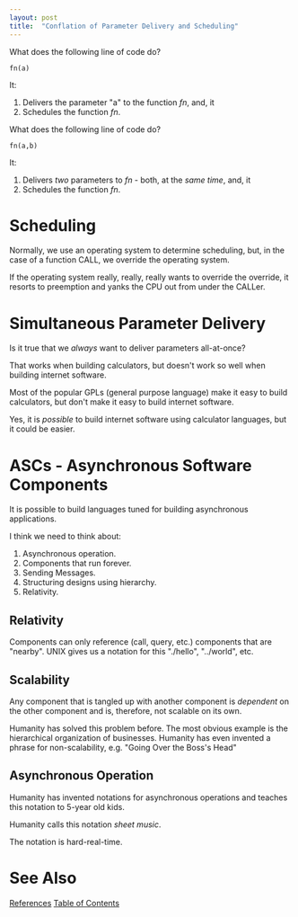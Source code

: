 ```yaml
---
layout: post
title:  "Conflation of Parameter Delivery and Scheduling"
---
```


What does the following line of code do?
```
fn(a)
```
It:
1. Delivers the parameter "a" to the function _fn_, and, it
2. Schedules the function _fn_.


What does the following line of code do?
```
fn(a,b)
```
It:
1. Delivers _two_ parameters to _fn_ - both, at the _same time_, and, it
2. Schedules the function _fn_.

# Scheduling

Normally, we use an operating system to determine scheduling, but, in the case of a function CALL, we override the operating system.

If the operating system really, really, really wants to override the override, it resorts to preemption and yanks the CPU out from under the CALLer.

# Simultaneous Parameter Delivery

Is it true that we _always_ want to deliver parameters all-at-once?

That works when building calculators, but doesn't work so well when building internet software.

Most of the popular GPLs (general purpose language) make it easy to build calculators, but don't make it easy to build internet software. 

Yes, it is _possible_ to build internet software using calculator languages, but it could be easier.

# ASCs - Asynchronous Software Components

It is possible to build languages tuned for building asynchronous applications.

I think we need to think about:
1. Asynchronous operation.
2. Components that run forever.
3. Sending Messages.
4. Structuring designs using hierarchy.
5. Relativity.

## Relativity
Components can only reference (call, query, etc.) components that are "nearby". UNIX gives us a notation for this "./hello", "../world", etc.
## Scalability
Any component that is tangled up with another component is _dependent_ on the other component and is, therefore, not scalable on its own.

Humanity has solved this problem before.  The most obvious example is the hierarchical organization of businesses. Humanity has even invented a phrase for non-scalability, e.g. "Going Over the Boss's Head"
## Asynchronous Operation
Humanity has invented notations for asynchronous operations and teaches this notation to 5-year old kids. 

Humanity calls this notation _sheet music_.

The notation is hard-real-time.

# See Also

[References](https://guitarvydas.github.io/2021/01/14/References.html)
[Table of Contents](https://guitarvydas.github.io/2021/05/14/Table-Of-Contents.html)

<script src="https://utteranc.es/client.js" 
        repo="guitarvydas/guitarvydas.github.io" 
        issue-term="pathname" 
        theme="github-light" 
        crossorigin="anonymous" 
        async> 
</script> 
